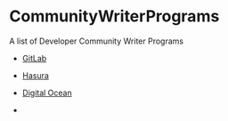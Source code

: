 # CommunityWriterPrograms
A list of Developer Community Writer Programs

- [GitLab](https://about.gitlab.com/community/writers/)

- [Hasura](https://blog.hasura.io/the-hasura-technical-writer-program/)

- [Digital Ocean](https://www.digitalocean.com/write-for-donations/)

- 

